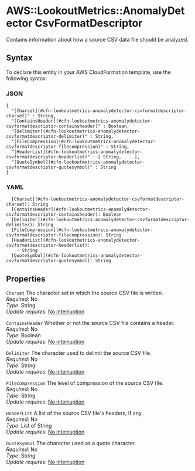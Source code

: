 # AWS::LookoutMetrics::AnomalyDetector CsvFormatDescriptor<a name="aws-properties-lookoutmetrics-anomalydetector-csvformatdescriptor"></a>

Contains information about how a source CSV data file should be analyzed\.

## Syntax<a name="aws-properties-lookoutmetrics-anomalydetector-csvformatdescriptor-syntax"></a>

To declare this entity in your AWS CloudFormation template, use the following syntax:

### JSON<a name="aws-properties-lookoutmetrics-anomalydetector-csvformatdescriptor-syntax.json"></a>

```
{
  "[Charset](#cfn-lookoutmetrics-anomalydetector-csvformatdescriptor-charset)" : String,
  "[ContainsHeader](#cfn-lookoutmetrics-anomalydetector-csvformatdescriptor-containsheader)" : Boolean,
  "[Delimiter](#cfn-lookoutmetrics-anomalydetector-csvformatdescriptor-delimiter)" : String,
  "[FileCompression](#cfn-lookoutmetrics-anomalydetector-csvformatdescriptor-filecompression)" : String,
  "[HeaderList](#cfn-lookoutmetrics-anomalydetector-csvformatdescriptor-headerlist)" : [ String, ... ],
  "[QuoteSymbol](#cfn-lookoutmetrics-anomalydetector-csvformatdescriptor-quotesymbol)" : String
}
```

### YAML<a name="aws-properties-lookoutmetrics-anomalydetector-csvformatdescriptor-syntax.yaml"></a>

```
  [Charset](#cfn-lookoutmetrics-anomalydetector-csvformatdescriptor-charset): String
  [ContainsHeader](#cfn-lookoutmetrics-anomalydetector-csvformatdescriptor-containsheader): Boolean
  [Delimiter](#cfn-lookoutmetrics-anomalydetector-csvformatdescriptor-delimiter): String
  [FileCompression](#cfn-lookoutmetrics-anomalydetector-csvformatdescriptor-filecompression): String
  [HeaderList](#cfn-lookoutmetrics-anomalydetector-csvformatdescriptor-headerlist):
    - String
  [QuoteSymbol](#cfn-lookoutmetrics-anomalydetector-csvformatdescriptor-quotesymbol): String
```

## Properties<a name="aws-properties-lookoutmetrics-anomalydetector-csvformatdescriptor-properties"></a>

`Charset` <a name="cfn-lookoutmetrics-anomalydetector-csvformatdescriptor-charset"></a>
The character set in which the source CSV file is written\.  
_Required_: No  
_Type_: String  
_Update requires_: [No interruption](https://docs.aws.amazon.com/AWSCloudFormation/latest/UserGuide/using-cfn-updating-stacks-update-behaviors.html#update-no-interrupt)

`ContainsHeader` <a name="cfn-lookoutmetrics-anomalydetector-csvformatdescriptor-containsheader"></a>
Whether or not the source CSV file contains a header\.  
_Required_: No  
_Type_: Boolean  
_Update requires_: [No interruption](https://docs.aws.amazon.com/AWSCloudFormation/latest/UserGuide/using-cfn-updating-stacks-update-behaviors.html#update-no-interrupt)

`Delimiter` <a name="cfn-lookoutmetrics-anomalydetector-csvformatdescriptor-delimiter"></a>
The character used to delimit the source CSV file\.  
_Required_: No  
_Type_: String  
_Update requires_: [No interruption](https://docs.aws.amazon.com/AWSCloudFormation/latest/UserGuide/using-cfn-updating-stacks-update-behaviors.html#update-no-interrupt)

`FileCompression` <a name="cfn-lookoutmetrics-anomalydetector-csvformatdescriptor-filecompression"></a>
The level of compression of the source CSV file\.  
_Required_: No  
_Type_: String  
_Update requires_: [No interruption](https://docs.aws.amazon.com/AWSCloudFormation/latest/UserGuide/using-cfn-updating-stacks-update-behaviors.html#update-no-interrupt)

`HeaderList` <a name="cfn-lookoutmetrics-anomalydetector-csvformatdescriptor-headerlist"></a>
A list of the source CSV file's headers, if any\.  
_Required_: No  
_Type_: List of String  
_Update requires_: [No interruption](https://docs.aws.amazon.com/AWSCloudFormation/latest/UserGuide/using-cfn-updating-stacks-update-behaviors.html#update-no-interrupt)

`QuoteSymbol` <a name="cfn-lookoutmetrics-anomalydetector-csvformatdescriptor-quotesymbol"></a>
The character used as a quote character\.  
_Required_: No  
_Type_: String  
_Update requires_: [No interruption](https://docs.aws.amazon.com/AWSCloudFormation/latest/UserGuide/using-cfn-updating-stacks-update-behaviors.html#update-no-interrupt)
